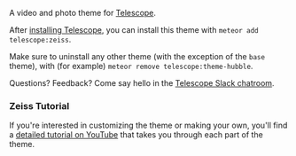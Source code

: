 A video and photo theme for [Telescope](http://telescopeapp.org).

After [installing Telescope](http://docs.telescopeapp.org/docs/installing-telescope), you can install this theme with `meteor add telescope:zeiss`. 

Make sure to uninstall any other theme (with the exception of the `base` theme), with (for example) `meteor remove telescope:theme-hubble`.

Questions? Feedback? Come say hello in the [Telescope Slack chatroom](http://slack.telescopeapp.org).

### Zeiss Tutorial

If you're interested in customizing the theme or making your own, you'll find a [detailed tutorial on YouTube](https://www.youtube.com/playlist?list=PLBoa_Q6hVeSzw6cGRaKInzNc3saxWcH4M) that takes you through each part of the theme. 